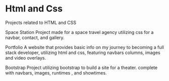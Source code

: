 # Html and Css
 
 
 Projects related to HTML and CSS
 
Space Station 
 Project made for a space travel agency utilizing css for a navbar, contact, and gallery.


Portfolio
A website that provides basic info on my journey to becoming a full stack developer, utilizing html and css, featuring navbars columns, images and video overlays.

Bootstrap
Project utilizing bootstrap to build a site for a theater. complete with navbars, images, runtimes , and showtimes.
